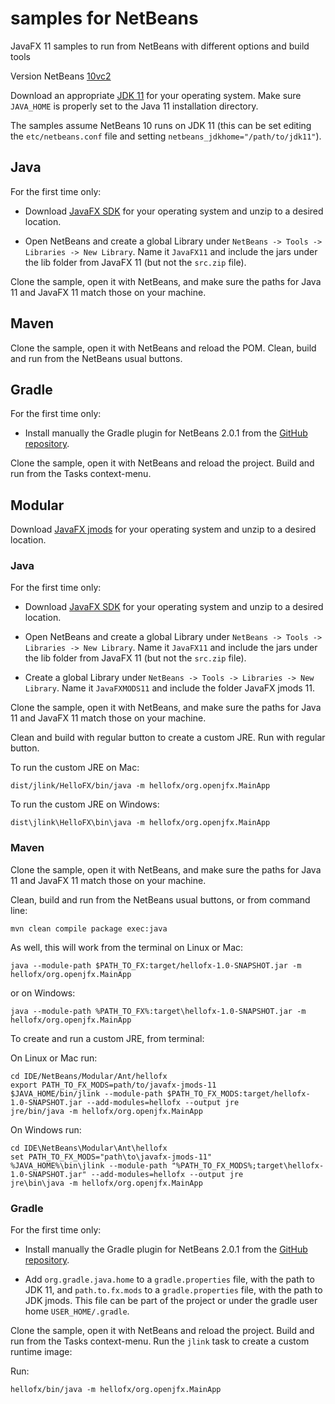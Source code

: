 # samples for NetBeans

JavaFX 11 samples to run from NetBeans with different options and build tools

Version NetBeans [10vc2](https://dist.apache.org/repos/dist/dev/incubator/netbeans/incubating-netbeans/incubating-10.0-vc2/incubating-netbeans-10.0-vc2-bin.zip)

Download an appropriate [JDK 11](https://jdk.java.net/11/) for your operating system. Make sure `JAVA_HOME` 
is properly set to the Java 11 installation directory. 

The samples assume NetBeans 10 runs on JDK 11 (this can be set editing the `etc/netbeans.conf` file
and setting `netbeans_jdkhome="/path/to/jdk11"`).

## Java

For the first time only:

- Download [JavaFX SDK](https://gluonhq.com/products/javafx/) for your operating 
system and unzip to a desired location.

- Open NetBeans and create a global Library under `NetBeans -> Tools -> Libraries -> New Library`.
Name it `JavaFX11` and include the jars under the lib folder from JavaFX 11 (but not the `src.zip` file).

Clone the sample, open it with NetBeans, and make sure the paths for Java 11 and 
JavaFX 11 match those on your machine.

## Maven

Clone the sample, open it with NetBeans and reload the POM. Clean, build and run
from the NetBeans usual buttons.

## Gradle

For the first time only:

- Install manually the Gradle plugin for NetBeans 2.0.1 from the 
[GitHub repository](https://github.com/kelemen/netbeans-gradle-project/releases).

Clone the sample, open it with NetBeans and reload the project. Build and run
from the Tasks context-menu.

## Modular

Download [JavaFX jmods](https://gluonhq.com/products/javafx/) for your operating 
system and unzip to a desired location.

### Java

For the first time only:

- Download [JavaFX SDK](https://gluonhq.com/products/javafx/) for your operating 
system and unzip to a desired location.

- Open NetBeans and create a global Library under `NetBeans -> Tools -> Libraries -> New Library`.
Name it `JavaFX11` and include the jars under the lib folder from JavaFX 11 (but not the `src.zip` file).

- Create a global Library under `NetBeans -> Tools -> Libraries -> New Library`.
Name it `JavaFXMODS11` and include the folder JavaFX jmods 11.

Clone the sample, open it with NetBeans, and make sure the paths for Java 11 and 
JavaFX 11 match those on your machine.

Clean and build with regular button to create a custom JRE.
Run with regular button.

To run the custom JRE on Mac:

    dist/jlink/HelloFX/bin/java -m hellofx/org.openjfx.MainApp

To run the custom JRE on Windows:

    dist\jlink\HelloFX\bin\java -m hellofx/org.openjfx.MainApp

### Maven

Clone the sample, open it with NetBeans, and make sure the paths for Java 11 and 
JavaFX 11 match those on your machine.

Clean, build and run from the NetBeans usual buttons, or from command line:

    mvn clean compile package exec:java

As well, this will work from the terminal on Linux or Mac:

    java --module-path $PATH_TO_FX:target/hellofx-1.0-SNAPSHOT.jar -m hellofx/org.openjfx.MainApp

or on Windows:
    
    java --module-path %PATH_TO_FX%:target\hellofx-1.0-SNAPSHOT.jar -m hellofx/org.openjfx.MainApp

To create and run a custom JRE, from terminal:

On Linux or Mac run:

    cd IDE/NetBeans/Modular/Ant/hellofx
    export PATH_TO_FX_MODS=path/to/javafx-jmods-11
    $JAVA_HOME/bin/jlink --module-path $PATH_TO_FX_MODS:target/hellofx-1.0-SNAPSHOT.jar --add-modules=hellofx --output jre
    jre/bin/java -m hellofx/org.openjfx.MainApp

On Windows run:

    cd IDE\NetBeans\Modular\Ant\hellofx
    set PATH_TO_FX_MODS="path\to\javafx-jmods-11"
    %JAVA_HOME%\bin\jlink --module-path "%PATH_TO_FX_MODS%;target\hellofx-1.0-SNAPSHOT.jar" --add-modules=hellofx --output jre
    jre\bin\java -m hellofx/org.openjfx.MainApp

### Gradle

For the first time only:

- Install manually the Gradle plugin for NetBeans 2.0.1 from the 
[GitHub repository](https://github.com/kelemen/netbeans-gradle-project/releases).

- Add `org.gradle.java.home` to a `gradle.properties` file, with the path to JDK 11, and
 `path.to.fx.mods` to a `gradle.properties` file, with the path to JDK jmods. This file 
can be part of the project or under the gradle user home `USER_HOME/.gradle`. 

Clone the sample, open it with NetBeans and reload the project. Build and run
from the Tasks context-menu. Run the `jlink` task to create a custom runtime image:

Run:

    hellofx/bin/java -m hellofx/org.openjfx.MainApp
